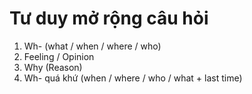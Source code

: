 # Tư duy mở rộng câu hỏi
1. Wh- (what / when / where / who)
2. Feeling / Opinion
3. Why (Reason)
4. Wh- quá khứ (when / where / who / what + last time)